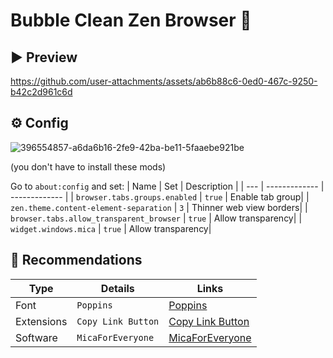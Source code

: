 # Bubble Clean Zen Browser 🫧
## ▶️ Preview
https://github.com/user-attachments/assets/ab6b88c6-0ed0-467c-9250-b42c2d961c6d


## ⚙️ Config
![396554857-a6da6b16-2fe9-42ba-be11-5faaebe921be](https://github.com/user-attachments/assets/ced6b026-964c-4708-a9bd-3e8426a9e10f)

(you don't have to install these mods)

Go to `about:config` and set:
| Name   | Set                  | Description                                             |
| ---        | -------------            | -------------                                     |
| `browser.tabs.groups.enabled`       | `true`                | Enable tab group|
| `zen.theme.content-element-separation`       | `3`                | Thinner web view borders|
| `browser.tabs.allow_transparent_browser`       | `true`                | Allow transparency|
| `widget.windows.mica`       | `true`                | Allow transparency|



## 🏅 Recommendations
| Type   | Details                  | Links                                             |
| ---        | -------------            | -------------                                     |
| Font       | `Poppins`                | [Poppins](https://fonts.google.com/specimen/Poppins)|
| Extensions | `Copy Link Button`                | [Copy Link Button](https://addons.mozilla.org/en-US/firefox/addon/copy-frame-or-page-url/)|
| Software  | `MicaForEveryone`      | [MicaForEveryone](https://github.com/MicaForEveryone/MicaForEveryone)|
